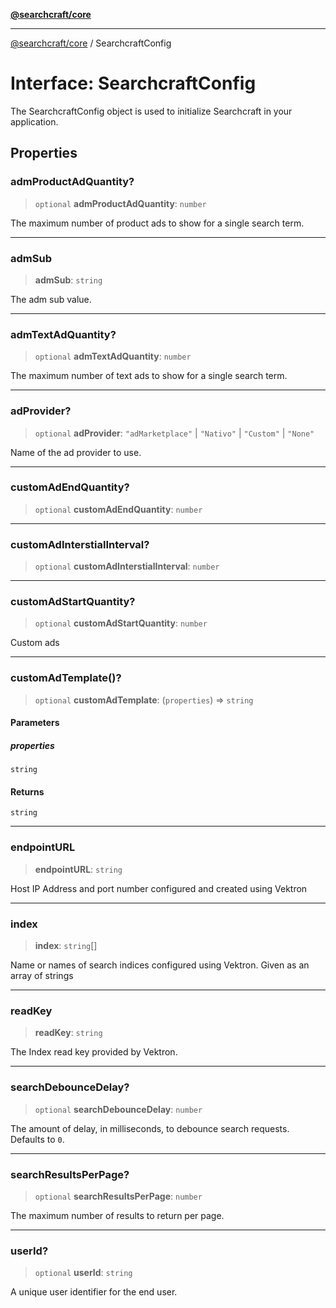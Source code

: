 [**@searchcraft/core**](/reference/sdk/core/README.md)

***

[@searchcraft/core](/reference/sdk/core/globals.md) / SearchcraftConfig

# Interface: SearchcraftConfig

The SearchcraftConfig object is used to initialize Searchcraft in your application.

## Properties

### admProductAdQuantity?

> `optional` **admProductAdQuantity**: `number`

The maximum number of product ads to show for a single search term.

***

### admSub

> **admSub**: `string`

The adm sub value.

***

### admTextAdQuantity?

> `optional` **admTextAdQuantity**: `number`

The maximum number of text ads to show for a single search term.

***

### adProvider?

> `optional` **adProvider**: `"adMarketplace"` \| `"Nativo"` \| `"Custom"` \| `"None"`

Name of the ad provider to use.

***

### customAdEndQuantity?

> `optional` **customAdEndQuantity**: `number`

***

### customAdInterstialInterval?

> `optional` **customAdInterstialInterval**: `number`

***

### customAdStartQuantity?

> `optional` **customAdStartQuantity**: `number`

Custom ads

***

### customAdTemplate()?

> `optional` **customAdTemplate**: (`properties`) => `string`

#### Parameters

##### properties

`string`

#### Returns

`string`

***

### endpointURL

> **endpointURL**: `string`

Host IP Address and port number configured and created using Vektron

***

### index

> **index**: `string`[]

Name or names of search indices configured using Vektron. Given as an array of strings

***

### readKey

> **readKey**: `string`

The Index read key provided by Vektron.

***

### searchDebounceDelay?

> `optional` **searchDebounceDelay**: `number`

The amount of delay, in milliseconds, to debounce search requests. Defaults to `0`.

***

### searchResultsPerPage?

> `optional` **searchResultsPerPage**: `number`

The maximum number of results to return per page.

***

### userId?

> `optional` **userId**: `string`

A unique user identifier for the end user.
